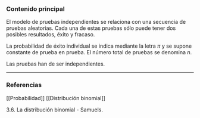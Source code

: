 ### Contenido principal

El modelo de pruebas independientes se relaciona con una secuencia de pruebas aleatorias. Cada una de estas pruebas sólo puede tener dos posibles resultados, éxito y fracaso.

La probabilidad de éxito individual se indica mediante la letra $\pi$ y se supone constante de prueba en prueba. El número total de pruebas se denomina $n$.

Las pruebas han de ser independientes.

--- 
### Referencias

[[Probabilidad]]
[[Distribución binomial]]

3.6. La distribución binomial - Samuels.